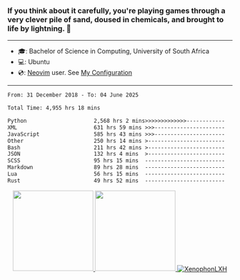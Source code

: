 ### If you think about it carefully, you're playing games through a very clever pile of sand, doused in chemicals, and brought to life by lightning.  👋

-------------------------------------------------------------------------------------------------------

- 🎓: Bachelor of Science in Computing, University of South Africa
- 💻: Ubuntu
- 💿: [Neovim](https://github.com/neovim/neovim) user. See [My Configuration](https://github.com/XenophonLXH/xenovim)

-------------------------------------------------------------------------------------------------------

<!--START_SECTION:waka-->

```txt
From: 31 December 2018 - To: 04 June 2025

Total Time: 4,955 hrs 18 mins

Python                     2,568 hrs 2 mins>>>>>>>>>>>>>------------   51.83 %
XML                        631 hrs 59 mins >>>----------------------   12.76 %
JavaScript                 585 hrs 43 mins >>>----------------------   11.82 %
Other                      250 hrs 14 mins >------------------------   05.05 %
Bash                       211 hrs 42 mins >------------------------   04.27 %
JSON                       132 hrs 4 mins  >------------------------   02.67 %
SCSS                       95 hrs 15 mins  -------------------------   01.92 %
Markdown                   89 hrs 28 mins  -------------------------   01.81 %
Lua                        56 hrs 15 mins  -------------------------   01.14 %
Rust                       49 hrs 52 mins  -------------------------   01.01 %
```

<!--END_SECTION:waka-->


<p align="center">
    <a href="https://github.com/XenophonLXH">
        <img height="180em" src="https://github-readme-stats-eight-theta.vercel.app/api?username=XenophonLXH&show_icons=true&theme=algolia&include_all_commits=true&count_private=true"/>
        <img height="180em" src="https://github-readme-stats-eight-theta.vercel.app/api/top-langs/?username=XenophonLXH&layout=compact&langs_count=8&theme=algolia"/>
        <img align="center" src="https://github-readme-streak-stats.herokuapp.com/?user=XenophonLXH&theme=algolia" alt="XenophonLXH" />
    </a>
</p>
